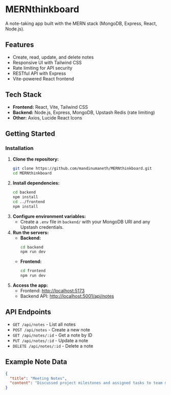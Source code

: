 # MERNthinkboard

A note-taking app built with the MERN stack (MongoDB, Express, React, Node.js).

## Features

- Create, read, update, and delete notes
- Responsive UI with Tailwind CSS
- Rate limiting for API security
- RESTful API with Express
- Vite-powered React frontend

## Tech Stack

- **Frontend:** React, Vite, Tailwind CSS
- **Backend:** Node.js, Express, MongoDB, Upstash Redis (rate limiting)
- **Other:** Axios, Lucide React Icons

## Getting Started

### Installation

1. **Clone the repository:**
   ```bash
   git clone https://github.com/mandinumaneth/MERNthinkboard.git
   cd MERNthinkboard
   ```
2. **Install dependencies:**
   ```bash
   cd backend
   npm install
   cd ../frontend
   npm install
   ```
3. **Configure environment variables:**
   - Create a `.env` file in `backend/` with your MongoDB URI and any Upstash credentials.
4. **Run the servers:**
   - **Backend:**
     ```bash
     cd backend
     npm run dev
     ```
   - **Frontend:**
     ```bash
     cd frontend
     npm run dev
     ```
5. **Access the app:**
   - Frontend: [http://localhost:5173](http://localhost:5173)
   - Backend API: [http://localhost:5001/api/notes](http://localhost:5001/api/notes)

## API Endpoints

- `GET /api/notes` - List all notes
- `POST /api/notes` - Create a new note
- `GET /api/notes/:id` - Get a note by ID
- `PUT /api/notes/:id` - Update a note
- `DELETE /api/notes/:id` - Delete a note

## Example Note Data

```json
{
  "title": "Meeting Notes",
  "content": "Discussed project milestones and assigned tasks to team members."
}
```
